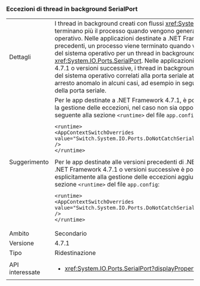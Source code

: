 ### <a name="serialport-background-thread-exceptions"></a>Eccezioni di thread in background SerialPort

|   |   |
|---|---|
|Dettagli|I thread in background creati con flussi <xref:System.IO.Ports.SerialPort> non terminano più il processo quando vengono generate eccezioni del sistema operativo. Nelle applicazioni destinate a .NET Framework 4.7 e versioni precedenti, un processo viene terminato quando viene generata un'eccezione del sistema operativo per un thread in background creato con un flusso <xref:System.IO.Ports.SerialPort>. Nelle applicazioni destinate a .NET Framework 4.7.1 o versioni successive, i thread in background rimangono in attesa di eventi del sistema operativo correlati alla porta seriale attiva e potrebbe verificarsi un arresto anomalo in alcuni casi, ad esempio in seguito alla rimozione improvvisa della porta seriale.|
|Suggerimento|Per le app destinate a .NET Framework 4.7.1, è possibile rifiutare esplicitamente la gestione delle eccezioni, nel caso non sia opportuna, aggiungendo il codice seguente alla sezione <code>&lt;runtime&gt;</code> del file <code>app.config</code>:<pre><code class="language-xml">&lt;runtime&gt;&#13;&#10;&lt;AppContextSwitchOverrides value=&quot;Switch.System.IO.Ports.DoNotCatchSerialStreamThreadExceptions=true&quot; /&gt;&#13;&#10;&lt;/runtime&gt;&#13;&#10;</code></pre>Per le app destinate alle versioni precedenti di .NET Framework, ma eseguite in .NET Framework 4.7.1 o versioni successive è possibile acconsentire esplicitamente alla gestione delle eccezioni aggiungendo il codice seguente alla sezione <code>&lt;runtime&gt;</code> del file <code>app.config</code>:<pre><code class="language-xml">&lt;runtime&gt;&#13;&#10;&lt;AppContextSwitchOverrides value=&quot;Switch.System.IO.Ports.DoNotCatchSerialStreamThreadExceptions=false&quot; /&gt;&#13;&#10;&lt;/runtime&gt;&#13;&#10;</code></pre>|
|Ambito|Secondario|
|Versione|4.7.1|
|Tipo|Ridestinazione|
|API interessate|<ul><li><xref:System.IO.Ports.SerialPort?displayProperty=nameWithType></li></ul>|

